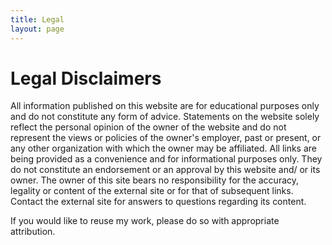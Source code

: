 ```yaml
---
title: Legal
layout: page
---
```


# Legal Disclaimers

All information published on this website are for educational purposes only and do not constitute any form of advice. Statements on the website solely reflect the personal opinion of the owner of the website and do not represent the views or policies of the owner's employer, past or present, or any other organization with which the owner may be affiliated.
All links are being provided as a convenience and for informational purposes only. They do not constitute an endorsement or an approval by this website and/ or its owner. The owner of this site bears no responsibility for the accuracy, legality or content of the external site or for that of subsequent links. Contact the external site for answers to questions regarding its content.

If you would like to reuse my work, please do so with appropriate attribution. 
